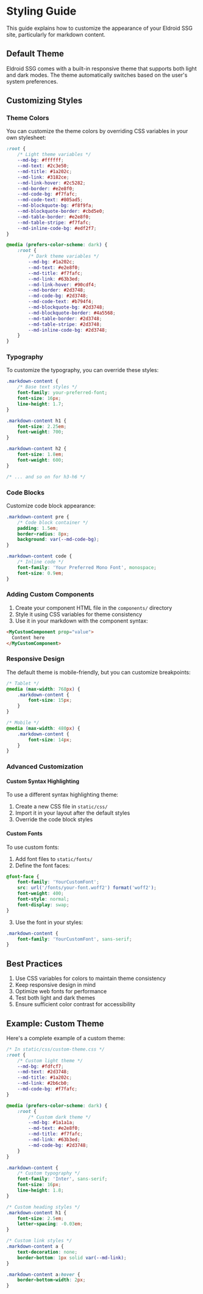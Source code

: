 # Styling Guide

This guide explains how to customize the appearance of your Eldroid SSG site, particularly for markdown content.

## Default Theme

Eldroid SSG comes with a built-in responsive theme that supports both light and dark modes. The theme automatically switches based on the user's system preferences.

## Customizing Styles

### Theme Colors

You can customize the theme colors by overriding CSS variables in your own stylesheet:

```css
:root {
    /* Light theme variables */
    --md-bg: #ffffff;
    --md-text: #2c3e50;
    --md-title: #1a202c;
    --md-link: #3182ce;
    --md-link-hover: #2c5282;
    --md-border: #e2e8f0;
    --md-code-bg: #f7fafc;
    --md-code-text: #805ad5;
    --md-blockquote-bg: #f8f9fa;
    --md-blockquote-border: #cbd5e0;
    --md-table-border: #e2e8f0;
    --md-table-stripe: #f7fafc;
    --md-inline-code-bg: #edf2f7;
}

@media (prefers-color-scheme: dark) {
    :root {
        /* Dark theme variables */
        --md-bg: #1a202c;
        --md-text: #e2e8f0;
        --md-title: #f7fafc;
        --md-link: #63b3ed;
        --md-link-hover: #90cdf4;
        --md-border: #2d3748;
        --md-code-bg: #2d3748;
        --md-code-text: #b794f4;
        --md-blockquote-bg: #2d3748;
        --md-blockquote-border: #4a5568;
        --md-table-border: #2d3748;
        --md-table-stripe: #2d3748;
        --md-inline-code-bg: #2d3748;
    }
}
```

### Typography

To customize the typography, you can override these styles:

```css
.markdown-content {
    /* Base text styles */
    font-family: your-preferred-font;
    font-size: 16px;
    line-height: 1.7;
}

.markdown-content h1 {
    font-size: 2.25em;
    font-weight: 700;
}

.markdown-content h2 {
    font-size: 1.8em;
    font-weight: 600;
}

/* ... and so on for h3-h6 */
```

### Code Blocks

Customize code block appearance:

```css
.markdown-content pre {
    /* Code block container */
    padding: 1.5em;
    border-radius: 8px;
    background: var(--md-code-bg);
}

.markdown-content code {
    /* Inline code */
    font-family: 'Your Preferred Mono Font', monospace;
    font-size: 0.9em;
}
```

### Adding Custom Components

1. Create your component HTML file in the `components/` directory
2. Style it using CSS variables for theme consistency
3. Use it in your markdown with the component syntax:

```markdown
<MyCustomComponent prop="value">
  Content here
</MyCustomComponent>
```

### Responsive Design

The default theme is mobile-friendly, but you can customize breakpoints:

```css
/* Tablet */
@media (max-width: 768px) {
    .markdown-content {
        font-size: 15px;
    }
}

/* Mobile */
@media (max-width: 480px) {
    .markdown-content {
        font-size: 14px;
    }
}
```

### Advanced Customization

#### Custom Syntax Highlighting

To use a different syntax highlighting theme:

1. Create a new CSS file in `static/css/`
2. Import it in your layout after the default styles
3. Override the code block styles

#### Custom Fonts

To use custom fonts:

1. Add font files to `static/fonts/`
2. Define the font faces:

```css
@font-face {
    font-family: 'YourCustomFont';
    src: url('/fonts/your-font.woff2') format('woff2');
    font-weight: 400;
    font-style: normal;
    font-display: swap;
}
```

3. Use the font in your styles:

```css
.markdown-content {
    font-family: 'YourCustomFont', sans-serif;
}
```

## Best Practices

1. Use CSS variables for colors to maintain theme consistency
2. Keep responsive design in mind
3. Optimize web fonts for performance
4. Test both light and dark themes
5. Ensure sufficient color contrast for accessibility

## Example: Custom Theme

Here's a complete example of a custom theme:

```css
/* In static/css/custom-theme.css */
:root {
    /* Custom light theme */
    --md-bg: #fdfcf7;
    --md-text: #2d3748;
    --md-title: #1a202c;
    --md-link: #2b6cb0;
    --md-code-bg: #f7fafc;
}

@media (prefers-color-scheme: dark) {
    :root {
        /* Custom dark theme */
        --md-bg: #1a1a1a;
        --md-text: #e2e8f0;
        --md-title: #f7fafc;
        --md-link: #63b3ed;
        --md-code-bg: #2d3748;
    }
}

.markdown-content {
    /* Custom typography */
    font-family: 'Inter', sans-serif;
    font-size: 16px;
    line-height: 1.8;
}

/* Custom heading styles */
.markdown-content h1 {
    font-size: 2.5em;
    letter-spacing: -0.03em;
}

/* Custom link styles */
.markdown-content a {
    text-decoration: none;
    border-bottom: 1px solid var(--md-link);
}

.markdown-content a:hover {
    border-bottom-width: 2px;
}
```
